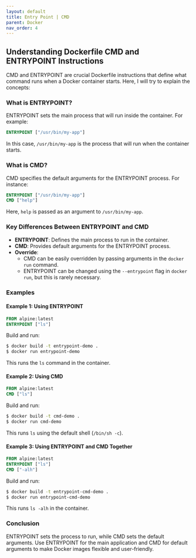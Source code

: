 ```yaml
---
layout: default
title: Entry Point | CMD
parent: Docker
nav_order: 4
---
```


## Understanding Dockerfile CMD and ENTRYPOINT Instructions

CMD and ENTRYPOINT are crucial Dockerfile instructions that define what command runs when a Docker container starts. Here, I will try to explain the concepts:
### What is ENTRYPOINT?

ENTRYPOINT sets the main process that will run inside the container. For example:
```dockerfile
ENTRYPOINT ["/usr/bin/my-app"]
```
In this case, `/usr/bin/my-app` is the process that will run when the container starts.

### What is CMD?

CMD specifies the default arguments for the ENTRYPOINT process. For instance:
```dockerfile
ENTRYPOINT ["/usr/bin/my-app"]
CMD ["help"]
```
Here, `help` is passed as an argument to `/usr/bin/my-app`.

### Key Differences Between ENTRYPOINT and CMD

- **ENTRYPOINT**: Defines the main process to run in the container.
- **CMD**: Provides default arguments for the ENTRYPOINT process.
- **Override**:
  - CMD can be easily overridden by passing arguments in the `docker run` command.
  - ENTRYPOINT can be changed using the `--entrypoint` flag in `docker run`, but this is rarely necessary.

### Examples

#### Example 1: Using ENTRYPOINT

```dockerfile
FROM alpine:latest
ENTRYPOINT ["ls"]
```
Build and run:
```bash
$ docker build -t entrypoint-demo .
$ docker run entrypoint-demo
```
This runs the `ls` command in the container.

#### Example 2: Using CMD

```dockerfile
FROM alpine:latest
CMD ["ls"]
```
Build and run:
```bash
$ docker build -t cmd-demo .
$ docker run cmd-demo
```
This runs `ls` using the default shell (`/bin/sh -c`).

#### Example 3: Using ENTRYPOINT and CMD Together

```dockerfile
FROM alpine:latest
ENTRYPOINT ["ls"]
CMD ["-alh"]
```
Build and run:
```bash
$ docker build -t entrypoint-cmd-demo .
$ docker run entrypoint-cmd-demo
```
This runs `ls -alh` in the container.

### Conclusion

ENTRYPOINT sets the process to run, while CMD sets the default arguments. Use ENTRYPOINT for the main application and CMD for default arguments to make Docker images flexible and user-friendly.
